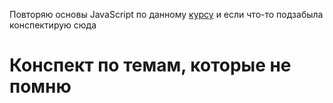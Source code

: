 Повторяю основы JavaScript по данному [курсу](https://ru.hexlet.io/courses/js-basics) и если что-то подзабыла конспектирую сюда
# Конспект по темам, которые не помню

